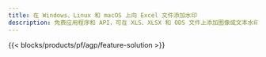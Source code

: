 ```yaml
---
title: 在 Windows、Linux 和 macOS 上向 Excel 文件添加水印
description: 免费应用程序和 API，可在 XLS、XLSX 和 ODS 文件上添加图像或文本水印
---
```

{{< blocks/products/pf/agp/feature-solution >}} 

